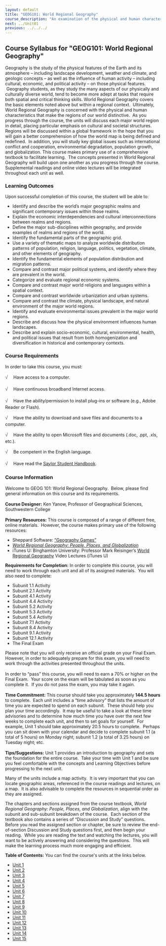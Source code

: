 ```yaml
---
layout: default
title: "GEOG101: World Regional Geography"
course_description: "An examination of the physical and human characteristics that make the regions of our world distinctive, placing particular emphasis on cultural and societal structures."
next: ../Unit01
previous: ../../../
---
```

Course Syllabus for "GEOG101: World Regional Geography"
-------------------------------------------------------

Geography is the study of the physical features of the Earth and its
atmosphere – including landscape development, weather and climate, and
geologic concepts – as well as the influence of human activity –
including cultural, economic, and political activity – on those physical
features.  Geography students, as they study the many aspects of our
physically and culturally diverse world, tend to become more adept at
tasks that require both spatial and critical thinking skills. World
Regional Geography covers the basic elements noted above but within a
regional context.  Ultimately, World Regional Geography is concerned
with the physical and human characteristics that make the regions of our
world distinctive.  As you progress through the course, the units will
discuss each major world region in detail, placing particular emphasis
on cultural and societal structures.  Regions will be discussed within a
global framework in the hope that you will gain a better comprehension
of how the world map is being defined and redefined.  In addition, you
will study key global issues such as international conflict and
cooperation, environmental degradation, population growth, and
globalization. This course makes primary use of a comprehensive textbook
to facilitate learning.  The concepts presented in World Regional
Geography will build upon one another as you progress through the
course.  Supplemental readings and online video lectures will be
integrated throughout each unit as well.

### Learning Outcomes

Upon successful completion of this course, the student will be able to:

-   Identify and describe the world’s major geographic realms and
    significant contemporary issues within those realms.
-   Explain the economic interdependencies and cultural interconnections
    between realms and regions.
-   Define the major sub-disciplines within geography, and provide
    examples of realms and regions of the world.
-   Identify the fundamental parts of the geographic grid.
-   Use a variety of thematic maps to analyze worldwide distribution
    patterns of population, religion, language, politics, vegetation,
    climate, and other elements of geography.
-   Identify the fundamental elements of population distribution and
    migration patterns.
-   Compare and contrast major political systems, and identify where
    they are prevalent in the world.
-   Categorize and evaluate regional economic systems.
-   Compare and contrast major world religions and languages within a
    spatial context.
-   Compare and contrast worldwide urbanization and urban systems.
-   Compare and contrast the climate, physical landscape, and natural
    environment of the major world regions.
-   Identify and evaluate environmental issues prevalent in the major
    world regions.
-   Describe and discuss how the physical environment influences human
    landscapes.
-   Describe and explain socio-economic, cultural, environmental,
    health, and political issues that result from both homogenization
    and diversification in historical and contemporary contexts.

### Course Requirements

In order to take this course, you must:  
  
 <span
style="color: rgb(85, 85, 85); font-family: 'Myriad Pro', 'Gill Sans', 'Gill Sans MT', Calibri, sans-serif; font-size: 16px; line-height: 24px;">√
   </span>Have access to a computer.  
  
 <span
style="color: rgb(85, 85, 85); font-family: 'Myriad Pro', 'Gill Sans', 'Gill Sans MT', Calibri, sans-serif; font-size: 16px; line-height: 24px;">√
   </span>Have continuous broadband Internet access.  
  
 <span
style="color: rgb(85, 85, 85); font-family: 'Myriad Pro', 'Gill Sans', 'Gill Sans MT', Calibri, sans-serif; font-size: 16px; line-height: 24px;">√
   </span>Have the ability/permission to install plug-ins or software
(e.g., Adobe Reader or Flash).  
  
 <span
style="color: rgb(85, 85, 85); font-family: 'Myriad Pro', 'Gill Sans', 'Gill Sans MT', Calibri, sans-serif; font-size: 16px; line-height: 24px;">√
   </span>Have the ability to download and save files and documents to a
computer.  
  
 <span
style="color: rgb(85, 85, 85); font-family: 'Myriad Pro', 'Gill Sans', 'Gill Sans MT', Calibri, sans-serif; font-size: 16px; line-height: 24px;">√
   </span>Have the ability to open Microsoft files and documents (.doc,
.ppt, .xls, etc.).  
  
 <span
style="color: rgb(85, 85, 85); font-family: 'Myriad Pro', 'Gill Sans', 'Gill Sans MT', Calibri, sans-serif; font-size: 16px; line-height: 24px;">√
   </span>Be competent in the English language.  
  
 <span
style="color: rgb(85, 85, 85); font-family: 'Myriad Pro', 'Gill Sans', 'Gill Sans MT', Calibri, sans-serif; font-size: 16px; line-height: 24px;">√
   </span>Have read the [Saylor Student
Handbook](http://www.saylor.org/site/wp-content/uploads/2012/05/Saylor-StudentHandbook.pdf).

### Course Information

Welcome to GEOG 101: World Regional Geography.  Below, please find
general information on this course and its requirements.   
    
 **Course Designer:** Ken Yanow, Professor of Geographical Sciences,
Southwestern College  
    
 **Primary Resources:** This course is composed of a range of different
free, online materials.  However, the course makes primary use of the
following resources:

-   Sheppard Software: [“Geography
    Games”](http://www.sheppardsoftware.com/Geography.htm)
-   [*World Regional Geography: People, Places, and
    Globalization*](http://www.saylor.org/site/textbooks/World%20Regional%20Geography.pdf)
-   iTunes U: Binghamton University: Professor Mark Reisinger’s
    [World Regional
    Geography](http://itunes.apple.com/itunes-u/geog151-world-regional-geography/id393916918?mt=2)
    Video Lectures (iTunes U)

**Requirements for Completion:** In order to complete this course, you
will need to work through each unit and all of its assigned materials.
 You will also need to complete:

-   Subunit 1.1 Activity
-   Subunit 2.1 Activity
-   Subunit 4.1 Activity
-   Subunit 4.4 Activity
-   Subunit 5.2 Activity
-   Subunit 5.3 Activity
-   Subunit 5.4 Activity
-   Subunit 7.1 Activity
-   Subunit 8.4 Activity
-   Subunit 9.1 Activity
-   Subunit 12.1 Activity
-   The Final Exam

Please note that you will only receive an official grade on your Final
Exam.  However, in order to adequately prepare for this exam, you will
need to work through the activities presented throughout the units.  
    
 In order to “pass” this course, you will need to earn a 70% or higher
on the Final Exam.  Your score on the exam will be tabulated as soon as
you complete it.  If you do not pass the exam, you may take it again.  
    
 **Time Commitment:** This course should take you approximately **144.5
hours** to complete.  Each unit includes a “time advisory” that lists
the amount of time you are expected to spend on each subunit.  These
should help you plan your time accordingly.  It may be useful to take a
look at these time advisories and to determine how much time you have
over the next few weeks to complete each unit, and then to set goals for
yourself.  For example, Unit 1 should take approximately 20.5 hours to
complete.  Perhaps you can sit down with your calendar and decide to
complete subunit 1.1 (a total of 5 hours) on Monday night; subunit 1.2
(a total of 3.25 hours) on Tuesday night; etc.  
    
 **Tips/Suggestions:** Unit 1 provides an introduction to geography and
sets the foundation for the entire course.  Take your time with Unit 1
and be sure you feel comfortable with the concepts and Learning
Objectives before progressing to the next unit.    
  
 Many of the units include a map activity.  It is very important that
you can locate geographic areas, referenced in the course readings and
lectures, on a map.  It is also advisable to complete the resources in
sequential order as they are assigned.  
  
 The chapters and sections assigned from the course textbook, *World
Regional Geography: People, Places, and Globalization,* align with the
subunit and sub-subunit breakdown of the course.  Each section of the
textbook also contains a series of “Discussion and Study” questions. 
Before you read the assigned section or chapter, be sure to review the
end-of-section Discussion and Study questions first, and then begin your
reading.  While you are reading the text and watching the lectures, you
will want to be actively answering and considering the questions.  This
will make the learning process much more engaging and efficient.   
  
**Table of Contents:** You can find the course's units at the links below.

- [Unit 1](https://legacy.saylor.org/geog101/Unit01/)
- [Unit 2](https://legacy.saylor.org/geog101/Unit02/)
- [Unit 3](https://legacy.saylor.org/geog101/Unit03/)
- [Unit 4](https://legacy.saylor.org/geog101/Unit04/)
- [Unit 5](https://legacy.saylor.org/geog101/Unit05/)
- [Unit 6](https://legacy.saylor.org/geog101/Unit06/)
- [Unit 7](https://legacy.saylor.org/geog101/Unit07/)
- [Unit 8](https://legacy.saylor.org/geog101/Unit08/)
- [Unit 9](https://legacy.saylor.org/geog101/Unit09/)
- [Unit 10](https://legacy.saylor.org/geog101/Unit10/)
- [Unit 11](https://legacy.saylor.org/geog101/Unit11/)
- [Unit 12](https://legacy.saylor.org/geog101/Unit12/)
- [Unit 13](https://legacy.saylor.org/geog101/Unit13/)
- [Unit 14](https://legacy.saylor.org/geog101/Unit14/)
- [Unit 15](https://legacy.saylor.org/geog101/Unit15/)
